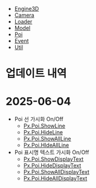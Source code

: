 - [Engine3D](./docs/Engine3D.md)
- [Camera](./docs/Camera.md)
- [Loader](./docs/Loader.md)
- [Model](./docs/Model.md)
- [Poi](./docs/Poi.md)
- [Event](./docs/Event.md)
- [Util](./docs/Util.md)

업데이트 내역
============
# 2025-06-04
- Poi 선 가시화 On/Off
  - [Px.Poi.ShowLine](./docs/Poi.md#pxpoishowlineid-string)
  - [Px.Poi.HideLine](./docs/Poi.md#pxpoihidelineid-string)
  - [Px.Poi.ShowAllLine](./docs/Poi.md#pxpoishowallline)
  - [Px.Poi.HIdeAllLine](./docs/Poi.md#pxpoihideallline)
- Poi 표시명 텍스트 가시화 On/Off
  - [Px.Poi.ShowDisplayText](./docs/Poi.md#showdisplaytextid-string)
  - [Px.Poi.HideDisplayText](./docs/Poi.md#hidedisplaytextid-string)
  - [Px.Poi.ShowAllDisplayText](./docs/Poi.md#showalldisplaytext)
  - [Px.Poi.HideAllDisplayText](./docs/Poi.md#hidealldisplaytext)